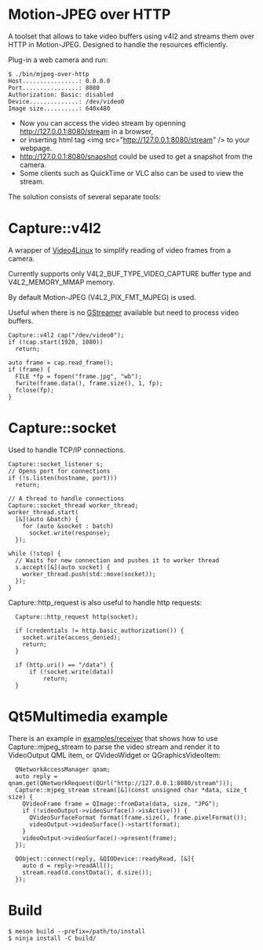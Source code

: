# Motion-JPEG over HTTP

A toolset that allows to take video buffers using v4l2 and streams them over HTTP in Motion-JPEG.
Designed to handle the resources efficiently.

Plug-in a web camera and run:

    $ ./bin/mjpeg-over-http
    Host................: 0.0.0.0
    Port................: 8080
    Authorization: Basic: disabled
    Device..............: /dev/video0
    Image size..........: 640x480

- Now you can access the video stream by openning http://127.0.0.1:8080/stream in a browser, 
- or inserting html tag &lt;img src="http://127.0.0.1:8080/stream" /&gt; to your webpage.
- http://127.0.0.1:8080/snapshot could be used to get a snapshot from the camera.
- Some clients such as QuickTime or VLC also can be used to view the stream.

The solution consists of several separate tools:

# Capture::v4l2

A wrapper of [Video4Linux](https://en.wikipedia.org/wiki/Video4Linux) to simplify reading of video frames from a camera.

Currently supports only V4L2_BUF_TYPE_VIDEO_CAPTURE buffer type and V4L2_MEMORY_MMAP memory.

By default Motion-JPEG (V4L2_PIX_FMT_MJPEG) is used.

Useful when there is no [GStreamer](https://gstreamer.freedesktop.org/) available but need to process video buffers.

    Capture::v4l2 cap("/dev/video0");
    if (!cap.start(1920, 1080))
      return;

    auto frame = cap.read_frame();
    if (frame) {
      FILE *fp = fopen("frame.jpg", "wb");
      fwrite(frame.data(), frame.size(), 1, fp);
      fclose(fp);
    }

# Capture::socket

Used to handle TCP/IP connections.

    Capture::socket_listener s;
    // Opens port for connections
    if (!s.listen(hostname, port)))
      return;
    
    // A thread to handle connections
    Capture::socket_thread worker_thread;
    worker_thread.start(
      [&](auto &batch) {
        for (auto &socket : batch)
          socket.write(response);
      });
    
    while (!stop) {
      // Waits for new connection and pushes it to worker thread
      s.accept([&](auto socket) {
        worker_thread.push(std::move(socket));
      });
    }

Capture::http_request is also useful to handle http requests:

      Capture::http_request http(socket);

      if (credentials != http.basic_authorization()) {
        socket.write(access_denied);
        return;
      }

      if (http.uri() == "/data") {
          if (!socket.write(data))
              return;
      }

# Qt5Multimedia example

There is an example in [examples/receiver](https://github.com/valbok/mjpeg-over-http/blob/master/examples/receiver/main.cpp) that shows how to use Capture::mjpeg_stream to parse the video stream and render it to VideoOutput QML item, or QVideoWidget or QGraphicsVideoItem:

      QNetworkAccessManager qnam;
      auto reply = qnam.get(QNetworkRequest(QUrl("http://127.0.0.1:8080/stream")));
      Capture::mjpeg_stream stream([&](const unsigned char *data, size_t size) {
        QVideoFrame frame = QImage::fromData(data, size, "JPG");
        if (!videoOutput->videoSurface()->isActive()) {
          QVideoSurfaceFormat format(frame.size(), frame.pixelFormat());
          videoOutput->videoSurface()->start(format);
        }
        videoOutput->videoSurface()->present(frame);
      });

      QObject::connect(reply, &QIODevice::readyRead, [&]{
        auto d = reply->readAll();
        stream.read(d.constData(), d.size());
      });


# Build

    $ meson build --prefix=/path/to/install
    $ ninja install -C build/

